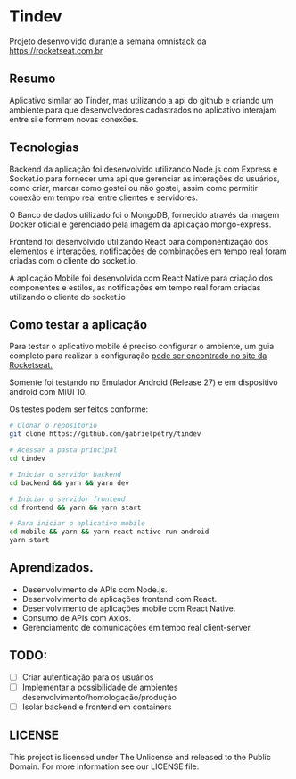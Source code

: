 # Tindev

Projeto desenvolvido durante a semana omnistack da https://rocketseat.com.br

## Resumo

Aplicativo similar ao Tinder, mas utilizando a api do github e criando um ambiente 
para que desenvolvedores cadastrados no aplicativo interajam entre si e formem novas conexões.


## Tecnologias

Backend da aplicação foi desenvolvido utilizando Node.js com Express e Socket.io para fornecer
uma api que gerenciar as interações do usuários, como criar, marcar como gostei ou não gostei,
assim como permitir conexão em tempo real entre clientes e servidores.

O Banco de dados utilizado foi o MongoDB, fornecido através da imagem Docker oficial e gerenciado
pela imagem da aplicação mongo-express.

Frontend foi desenvolvido utilizando React para componentização dos elementos e interações,
notificações de combinações em tempo real foram criadas com o cliente do socket.io.

A aplicação Mobile foi desenvolvida com React Native para criação dos componentes e estilos,
as notificações em tempo real foram criadas utilizando o cliente do socket.io

## Como testar a aplicação

Para testar o aplicativo mobile é preciso configurar o ambiente, um guia completo para
realizar a configuração [pode ser encontrado no site da Rocketseat.](https://docs.rocketseat.dev/ambiente-react-native/introducao)

Somente foi testando no Emulador Android (Release 27) e em dispositivo android com MiUI 10.

Os testes podem ser feitos conforme:
```sh
# Clonar o repositório
git clone https://github.com/gabrielpetry/tindev

# Acessar a pasta principal
cd tindev

# Iniciar o servidor backend
cd backend && yarn && yarn dev

# Iniciar o servidor frontend 
cd frontend && yarn && yarn start

# Para iniciar o aplicativo mobile
cd mobile && yarn && yarn react-native run-android
yarn start
```

## Aprendizados.

- Desenvolvimento de APIs com Node.js.
- Desenvolvimento de aplicações frontend com React.
- Desenvolvimento de aplicações mobile com React Native.
- Consumo de APIs com Axios.
- Gerenciamento de comunicações em tempo real client-server.

## TODO:

- [ ] Criar autenticação para os usuários
- [ ] Implementar a possibilidade de ambientes desenvolvimento/homologação/produção
- [ ] Isolar backend e frontend em containers

## LICENSE
This project is licensed under The Unlicense and released to the Public Domain. For more information see our LICENSE file.
